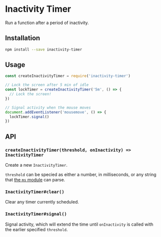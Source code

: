 # Inactivity Timer

Run a function after a period of inactivity.

## Installation

```sh
npm install --save inactivity-timer
```

## Usage

```js
const createInactivityTimer = require('inactivity-timer')

// Lock the screen after 5 min of idle
const lockTimer = createInactivityTimer('5m', () => {
  // Lock the screen!
})

// Signal activity when the mouse moves
document.addEventListener('mousemove', () => {
  lockTimer.signal()
})
```

## API

### `createInactivityTimer(threshold, onInactivity) => InactivityTimer`

Create a new `InactivityTimer`.

`threshold` can be specied as either a number, in milliseconds, or any string that [the `ms` module](https://github.com/zeit/ms) can parse.

### `InactivityTimer#clear()`

Clear any timer currently scheduled.

### `InactivityTimer#signal()`

Signal activity, which will extend the time until `onInactivity` is called with the earlier specified `threshold`.
